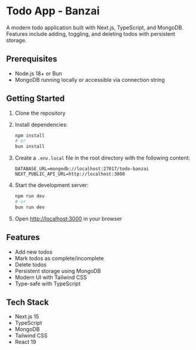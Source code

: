 # Todo App - Banzai

A modern todo application built with Next.js, TypeScript, and MongoDB. Features include adding, toggling, and deleting todos with persistent storage.

## Prerequisites

- Node.js 18+ or Bun
- MongoDB running locally or accessible via connection string

## Getting Started

1. Clone the repository
2. Install dependencies:

   ```bash
   npm install
   # or
   bun install
   ```

3. Create a `.env.local` file in the root directory with the following content:

   ```
   DATABASE_URL=mongodb://localhost:27017/todo-banzai
   NEXT_PUBLIC_API_URL=http://localhost:3000
   ```

4. Start the development server:

   ```bash
   npm run dev
   # or
   bun run dev
   ```

5. Open [http://localhost:3000](http://localhost:3000) in your browser

## Features

- Add new todos
- Mark todos as complete/incomplete
- Delete todos
- Persistent storage using MongoDB
- Modern UI with Tailwind CSS
- Type-safe with TypeScript

## Tech Stack

- Next.js 15
- TypeScript
- MongoDB
- Tailwind CSS
- React 19
